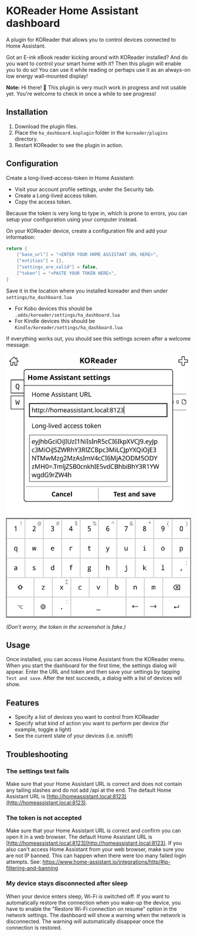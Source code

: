 # KOReader Home Assistant dashboard
A plugin for KOReader that allows you to control devices connected to Home Assistant.

Got an E-ink eBook reader kicking around with KOReader installed? And do you want to control your smart home with it? Then this plugin will enable you to do so! You can use it while reading or perhaps use it as an always-on low energy wall-mounted display!

**Note:** Hi there! 👋 This plugin is very much work in progress and not usable yet. You're welcome to check in once a while to see progress!

## Installation
1. Download the plugin files.
2. Place the `ha_dashboard.koplugin` folder in the `koreader/plugins` directory.
3. Restart KOReader to see the plugin in action.

## Configuration
Create a long-lived-access-token in Home Assistant:
- Visit your account profile settings, under the Security tab.
- Create a Long-lived access token.
- Copy the access token.

Because the token is very long to type in, which is prone to errors, you can setup your configuration using your computer instead.

On your KOReader device, create a configuration file and add your information:
```lua
return {
    ["base_url"] = "<ENTER YOUR HOME ASSISTANT URL HERE>",
    ["entities"] = {},
    ["settings_are_valid"] = false,
    ["token"] = "<PASTE YOUR TOKEN HERE>",
}
```
Save it in the location where you installed koreader and then under ```settings/ha_dashboard.lua```
- For Kobo devices this should be ```.adds/koreader/settings/ha_dashboard.lua```
- For Kindle devices this should be ```Kindle/koreader/settings/ha_dashboard.lua```

If everything works out, you should see this settings screen after a welcome message:

![Settings dialog screenshot showing prefilled settings](settings.png)

*(Don't worry, the token in the screenshot is fake.)*

## Usage
Once installed, you can access Home Assistant from the KOReader menu. When you start the dashboard for the first time, the settings dialog will appear. Enter the URL and token and then save your settings by tapping `Test and save`. After the test succeeds, a dialog with a list of devices will show.

## Features
- Specify a list of devices you want to control from KOReader
- Specify what kind of action you want to perform per device (for example, toggle a light)
- See the current state of your devices (i.e. on/off)

## Troubleshooting

### The settings test fails
Make sure that your Home Assistant URL is correct and does not contain any tailing slashes and do not add /api at the end. The default Home Assistant URL is [http://homeassistant.local:8123](http://homeassistant.local:8123). 

### The token is not accepted
Make sure that your Home Assistant URL is correct and confirm you can open it in a web browser. The default Home Assistant URL is [http://homeassistant.local:8123](http://homeassistant.local:8123).
If you also can't access Home Assistant from your web browser, make sure you are not IP banned. This can happen when there were too many failed login attempts. See: https://www.home-assistant.io/integrations/http/#ip-filtering-and-banning

### My device stays disconnected after sleep
When your device enters sleep, Wi-Fi is switched off. If you want to automatically restore the connection when you wake-up the device, you have to enable the "Restore Wi-Fi connection on resume" option in the network settings. The dashboard will show a warning when the network is disconnected. The warning will automatically disappear once the connection is restored.
